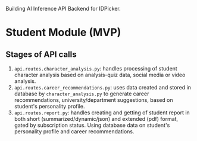 Building AI Inference API Backend for IDPicker.

# Student Module (MVP)

## Stages of API calls
1. `api.routes.character_analysis.py`: handles processing of student character analysis based on analysis-quiz data, social media or video analysis.
2. `api.routes.career_recommendations.py`: uses data created and stored in database by `character_analysis.py` to generate career recommendations, university/department suggestions, based on student's personality profile.
3. `api.routes.report.py`: handles creating and getting of student report in both short (summarized/dynamic/json) and extended (pdf) format, gated by subscription status. Using database data on student's personality profile and career recommendations.